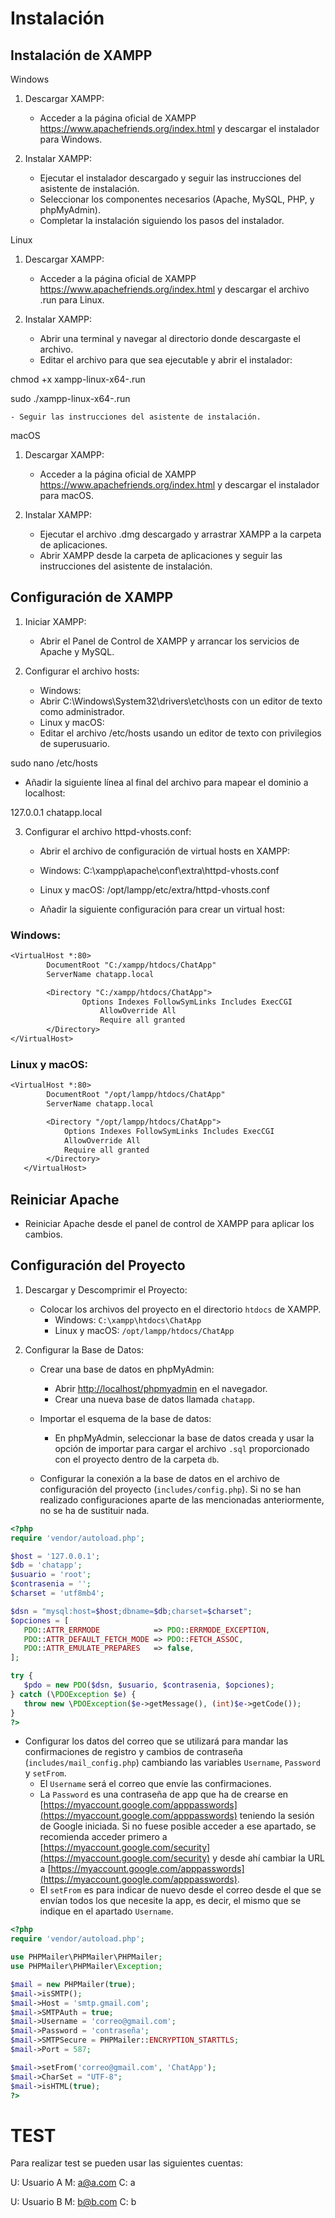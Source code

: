 # Instalación

## Instalación de XAMPP

Windows

1. Descargar XAMPP:
   - Acceder a la página oficial de XAMPP https://www.apachefriends.org/index.html 
     y descargar el instalador para Windows.

2. Instalar XAMPP:
   - Ejecutar el instalador descargado y seguir las instrucciones del asistente de 
     instalación.
   - Seleccionar los componentes necesarios (Apache, MySQL, PHP, y 
     phpMyAdmin).
   - Completar la instalación siguiendo los pasos del instalador.

Linux

1. Descargar XAMPP:
   - Acceder a la página oficial de XAMPP https://www.apachefriends.org/index.html y 
     descargar el archivo .run para Linux.

2. Instalar XAMPP:
   - Abrir una terminal y navegar al directorio donde descargaste el archivo.
   - Editar el archivo para que sea ejecutable y abrir el instalador:
 	
chmod +x xampp-linux-x64-<version>.run


sudo ./xampp-linux-x64-<version>.run


    - Seguir las instrucciones del asistente de instalación.


macOS

1. Descargar XAMPP:
   - Acceder a la página oficial de XAMPP https://www.apachefriends.org/index.html y 
     descargar el instalador para macOS.

2. Instalar XAMPP:
   - Ejecutar el archivo .dmg descargado y arrastrar XAMPP a la carpeta de 
     aplicaciones.
   - Abrir XAMPP desde la carpeta de aplicaciones y seguir las instrucciones del 
     asistente de instalación.


## Configuración de XAMPP

1. Iniciar XAMPP:
   - Abrir el Panel de Control de XAMPP y arrancar los servicios de Apache y 
     MySQL.

2. Configurar el archivo hosts:
   - Windows:
 	- Abrir C:\Windows\System32\drivers\etc\hosts con un editor de texto como 
  administrador.
   - Linux y macOS:
 	- Editar el archivo /etc/hosts usando un editor de texto con privilegios de 
  superusuario.
 
sudo nano /etc/hosts

	 

   - Añadir la siguiente línea al final del archivo para mapear el dominio a localhost:

 127.0.0.1	chatapp.local


3. Configurar el archivo httpd-vhosts.conf:
   - Abrir el archivo de configuración de virtual hosts en XAMPP:
 	- Windows: C:\xampp\apache\conf\extra\httpd-vhosts.conf
 	- Linux y macOS: /opt/lampp/etc/extra/httpd-vhosts.conf

   - Añadir la siguiente configuración para crear un virtual host:
 	
### Windows:

```txt
<VirtualHost *:80>
        DocumentRoot "C:/xampp/htdocs/ChatApp"
        ServerName chatapp.local

        <Directory "C:/xampp/htdocs/ChatApp">
                Options Indexes FollowSymLinks Includes ExecCGI
                    AllowOverride All
                    Require all granted
        </Directory>
</VirtualHost>
```


### Linux y macOS:
```txt 	
<VirtualHost *:80>
       	DocumentRoot "/opt/lampp/htdocs/ChatApp"
       	ServerName chatapp.local

       	<Directory "/opt/lampp/htdocs/ChatApp">
           	Options Indexes FollowSymLinks Includes ExecCGI
           	AllowOverride All
           	Require all granted
       	</Directory>
   </VirtualHost>
 ```

   	  	 
## Reiniciar Apache
- Reiniciar Apache desde el panel de control de XAMPP para aplicar los cambios.

## Configuración del Proyecto

1. Descargar y Descomprimir el Proyecto:
   - Colocar los archivos del proyecto en el directorio `htdocs` de XAMPP.
     - Windows: `C:\xampp\htdocs\ChatApp`
     - Linux y macOS: `/opt/lampp/htdocs/ChatApp`

2. Configurar la Base de Datos:
   - Crear una base de datos en phpMyAdmin:
     - Abrir [http://localhost/phpmyadmin](http://localhost/phpmyadmin) en el navegador.
     - Crear una nueva base de datos llamada `chatapp`.

   - Importar el esquema de la base de datos:
     - En phpMyAdmin, seleccionar la base de datos creada y usar la opción de importar para cargar el archivo `.sql` proporcionado con el proyecto dentro de la carpeta `db`.

   - Configurar la conexión a la base de datos en el archivo de configuración del proyecto (`includes/config.php`). Si no se han realizado configuraciones aparte de las mencionadas anteriormente, no se ha de sustituir nada.

 ```php
<?php
require 'vendor/autoload.php';

$host = '127.0.0.1';
$db = 'chatapp';
$usuario = 'root';
$contrasenia = '';
$charset = 'utf8mb4';

$dsn = "mysql:host=$host;dbname=$db;charset=$charset";
$opciones = [
    PDO::ATTR_ERRMODE            => PDO::ERRMODE_EXCEPTION,
    PDO::ATTR_DEFAULT_FETCH_MODE => PDO::FETCH_ASSOC,
    PDO::ATTR_EMULATE_PREPARES   => false,
];

try {
    $pdo = new PDO($dsn, $usuario, $contrasenia, $opciones);
} catch (\PDOException $e) {
    throw new \PDOException($e->getMessage(), (int)$e->getCode());
}
?>
```

- Configurar los datos del correo que se utilizará para mandar las confirmaciones de registro y cambios de contraseña (`includes/mail_config.php`) cambiando las variables `Username`, `Password` y `setFrom`.
  - El `Username` será el correo que envíe las confirmaciones.
  - La `Password` es una contraseña de app que ha de crearse en [https://myaccount.google.com/apppasswords](https://myaccount.google.com/apppasswords) teniendo la sesión de Google iniciada. Si no fuese posible acceder a ese apartado, se recomienda acceder primero a [https://myaccount.google.com/security](https://myaccount.google.com/security) y desde ahí cambiar la URL a [https://myaccount.google.com/apppasswords](https://myaccount.google.com/apppasswords).
  - El `setFrom` es para indicar de nuevo desde el correo desde el que se envían todos los que necesite la app, es decir, el mismo que se indique en el apartado `Username`.

```php
<?php
require 'vendor/autoload.php';

use PHPMailer\PHPMailer\PHPMailer;
use PHPMailer\PHPMailer\Exception;

$mail = new PHPMailer(true);
$mail->isSMTP();
$mail->Host = 'smtp.gmail.com';
$mail->SMTPAuth = true;
$mail->Username = 'correo@gmail.com';
$mail->Password = 'contraseña';
$mail->SMTPSecure = PHPMailer::ENCRYPTION_STARTTLS;
$mail->Port = 587;

$mail->setFrom('correo@gmail.com', 'ChatApp');
$mail->CharSet = "UTF-8";
$mail->isHTML(true);
?>
```


# TEST

Para realizar test se pueden usar las siguientes cuentas:

U: Usuario A
M: a@a.com
C: a

U: Usuario B
M: b@b.com
C: b

